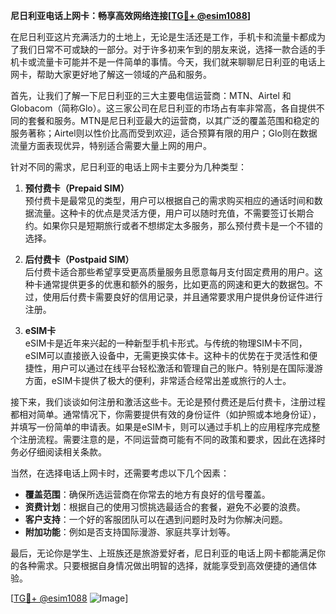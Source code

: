 **尼日利亚电话上网卡：畅享高效网络连接[[TG💪+ @esim1088](https://t.me/s/esim1088)]**

在尼日利亚这片充满活力的土地上，无论是生活还是工作，手机卡和流量卡都成为了我们日常不可或缺的一部分。对于许多初来乍到的朋友来说，选择一款合适的手机卡或流量卡可能并不是一件简单的事情。今天，我们就来聊聊尼日利亚的电话上网卡，帮助大家更好地了解这一领域的产品和服务。

首先，让我们了解一下尼日利亚的三大主要电信运营商：MTN、Airtel 和 Globacom（简称Glo）。这三家公司在尼日利亚的市场占有率非常高，各自提供不同的套餐和服务。MTN是尼日利亚最大的运营商，以其广泛的覆盖范围和稳定的服务著称；Airtel则以性价比高而受到欢迎，适合预算有限的用户；Glo则在数据流量方面表现优异，特别适合需要大量上网的用户。

针对不同的需求，尼日利亚的电话上网卡主要分为几种类型：

1. **预付费卡（Prepaid SIM）**  
   预付费卡是最常见的类型，用户可以根据自己的需求购买相应的通话时间和数据流量。这种卡的优点是灵活方便，用户可以随时充值，不需要签订长期合约。如果你只是短期旅行或者不想绑定太多服务，那么预付费卡是一个不错的选择。

2. **后付费卡（Postpaid SIM）**  
   后付费卡适合那些希望享受更高质量服务且愿意每月支付固定费用的用户。这种卡通常提供更多的优惠和额外的服务，比如更高的网速和更大的数据包。不过，使用后付费卡需要良好的信用记录，并且通常要求用户提供身份证件进行注册。

3. **eSIM卡**  
   eSIM卡是近年来兴起的一种新型手机卡形式。与传统的物理SIM卡不同，eSIM可以直接嵌入设备中，无需更换实体卡。这种卡的优势在于灵活性和便捷性，用户可以通过在线平台轻松激活和管理自己的账户。特别是在国际漫游方面，eSIM卡提供了极大的便利，非常适合经常出差或旅行的人士。

接下来，我们谈谈如何注册和激活这些卡。无论是预付费还是后付费卡，注册过程都相对简单。通常情况下，你需要提供有效的身份证件（如护照或本地身份证），并填写一份简单的申请表。如果是eSIM卡，则可以通过手机上的应用程序完成整个注册流程。需要注意的是，不同运营商可能有不同的政策和要求，因此在选择时务必仔细阅读相关条款。

当然，在选择电话上网卡时，还需要考虑以下几个因素：

- **覆盖范围**：确保所选运营商在你常去的地方有良好的信号覆盖。
- **资费计划**：根据自己的使用习惯挑选最适合的套餐，避免不必要的浪费。
- **客户支持**：一个好的客服团队可以在遇到问题时及时为你解决问题。
- **附加功能**：例如是否支持国际漫游、家庭共享计划等。

最后，无论你是学生、上班族还是旅游爱好者，尼日利亚的电话上网卡都能满足你的各种需求。只要根据自身情况做出明智的选择，就能享受到高效便捷的通信体验。

[[TG💪+ @esim1088](https://t.me/s/esim1088) ![Image](https://i.postimg.cc/4NQfJmqS/Snipaste-2025-05-13-00-14-12.png)]